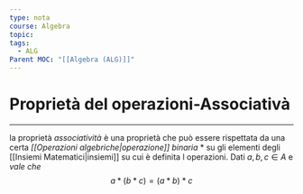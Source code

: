 ```yaml
---
type: nota
course: Algebra
topic: 
tags:
  - ALG
Parent MOC: "[[Algebra (ALG)]]"
---
```


# Proprietà del operazioni-Associativà
---
la proprietà _associatività_ è una proprietà che può essere rispettata da una certa _[[Operazioni algebriche|operazione]] binaria_ $*$ su gli elementi degli [[Insiemi Matematici|insiemi]] su cui è definita l operazioni.
Dati $a,b,c\in A$ e _vale che_ 
$$a*(b*c) = (a*b)*c$$

